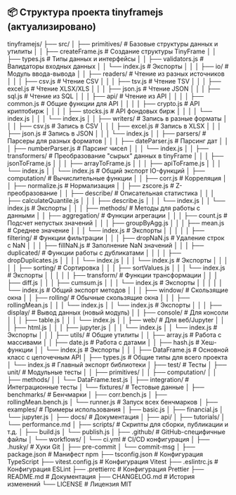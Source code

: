 ## 📦 Структура проекта tinyframejs (актуализировано)

tinyframejs/
├── src/
│   ├── primitives/          # Базовые структуры данных и утилиты
│   │   ├── createFrame.js   # Создание структуры TinyFrame
│   │   ├── types.js         # Типы данных и интерфейсы
│   │   ├── validators.js    # Валидаторы входных данных
│   │   └── index.js         # Экспорты
│   │
│   ├── io/                     # Модуль ввода-вывода
│   │   ├── readers/            # Чтение из разных источников
│   │   │   ├── csv.js          # Чтение CSV
│   │   │   ├── tsv.js          # Чтение TSV
│   │   │   ├── excel.js        # Чтение XLSX/XLS
│   │   │   ├── json.js         # Чтение JSON
│   │   │   ├── sql.js          # Чтение из SQL
│   │   │   ├── api/            # Чтение из API
│   │   │   │   ├── common.js   # Общие функции для API
│   │   │   │   ├── crypto.js   # API криптобирж
│   │   │   │   ├── stocks.js   # API фондовых бирж
│   │   │   │   └── index.js
│   │   │   └── index.js
│   │   ├── writers/            # Запись в разные форматы
│   │   │   ├── csv.js          # Запись в CSV
│   │   │   ├── excel.js        # Запись в XLSX
│   │   │   ├── json.js         # Запись в JSON
│   │   │   └── index.js
│   │   ├── parsers/            # Парсеры для разных форматов
│   │   │   ├── dateParser.js   # Парсинг дат
│   │   │   ├── numberParser.js # Парсинг чисел
│   │   │   └── index.js
│   │   ├── transformers/       # Преобразование "сырых" данных в tinyFrame
│   │   │   ├── jsonToFrame.js
│   │   │   ├── arrayToFrame.js
│   │   │   ├── apiToFrame.js
│   │   │   └── index.js
│   │   └── index.js            # Общий экспорт IO-функций
│   ├── computation/         # Вычислительные функции
│   │   ├── corr.js          # Корреляция
│   │   ├── normalize.js     # Нормализация
│   │   ├── zscore.js        # Z-преобразование
│   │   ├── describe/        # Описательная статистика
│   │   │   ├── calculateQuantile.js
│   │   │   ├── describe.js
│   │   │   └── index.js
│   │   └── index.js         # Экспорты
│   │
│   ├── methods/             # Методы для работы с данными
│   │   ├── aggregation/     # Функции агрегации
│   │   │   ├── count.js     # Подсчет непустых значений
│   │   │   ├── groupByAgg.js
│   │   │   ├── mean.js      # Среднее значение
│   │   │   └── index.js     # Экспорты
│   │   │
│   │   ├── filtering/       # Функции фильтрации
│   │   │   ├── dropNaN.js   # Удаление строк с NaN
│   │   │   ├── fillNaN.js   # Заполнение NaN значений
│   │   │   ├── duplicated/  # Функции работы с дубликатами
│   │   │   │   ├── dropDuplicates.js
│   │   │   │   └── index.js
│   │   │   └── index.js     # Экспорты
│   │   │
│   │   ├── sorting/         # Сортировка
│   │   │   ├── sortValues.js
│   │   │   └── index.js     # Экспорты
│   │   │
│   │   ├── transform/       # Функции трансформации
│   │   │   ├── diff.js
│   │   │   ├── cumsum.js
│   │   │   └── index.js     # Экспорты
│   │   │
│   │   └── index.js         # Общий экспорт методов
│   │
│   ├── window/              # Скользящие окна
│   │   ├── rolling/         # Обычные скользящие окна
│   │   │   ├── rollingMean.js
│   │   │   └── index.js
│   │   └── index.js         # Экспорты
│   │
│   ├── display/             # Вывод данных (новый модуль)
│   │   ├── console/         # Для консоли
│   │   │   ├── table.js
│   │   │   └── index.js
│   │   ├── web/             # Для веб/Jupyter
│   │   │   ├── html.js
│   │   │   ├── jupyter.js
│   │   │   └── index.js
│   │   └── index.js         # Экспорты
│   │
│   ├── utils/               # Общие утилиты
│   │   ├── array.js         # Работа с массивами
│   │   ├── date.js          # Работа с датами
│   │   ├── hash.js          # Хеш-функции
│   │   └── index.js         # Экспорты
│   │
│   ├── DataFrame.js         # Основной класс с цепочечным API
│   ├── types.js             # Общие типы для всего проекта
│   └── index.js             # Главный экспорт библиотеки
│
├── test/                    # Тесты
│   ├── unit/                # Модульные тесты
│   │   ├── primitives/
│   │   ├── computation/
│   │   ├── methods/
│   │   └── DataFrame.test.js
│   ├── integration/         # Интеграционные тесты
│   └── fixtures/            # Тестовые данные
│
├── benchmarks/              # Бенчмарки
│   ├── corr.bench.js
│   ├── rollingMean.bench.js
│   └── runner.js            # Запуск всех бенчмарков
│
├── examples/                # Примеры использования
│   ├── basic.js
│   ├── financial.js
│   └── jupyter.js
│
├── docs/                    # Документация
│   ├── api/
│   ├── tutorials/
│   └── performance.md
│
├── scripts/                 # Скрипты для сборки, публикации и т.д.
│   ├── build.js
│   └── publish.js
│
├── .github/                 # GitHub-специфичные файлы
│   └── workflows/
│       └── ci.yml           # CI/CD конфигурация
│
├── .husky/                  # Хуки Git
│   ├── pre-commit
│   └── commit-msg
│
├── package.json             # Манифест npm
├── tsconfig.json            # Конфигурация TypeScript
├── vitest.config.js         # Конфигурация Vitest
├── .eslintrc.js             # Конфигурация ESLint
├── .prettierrc              # Конфигурация Prettier
├── README.md                # Документация
├── CHANGELOG.md             # История изменений
└── LICENSE                  # Лицензия MIT